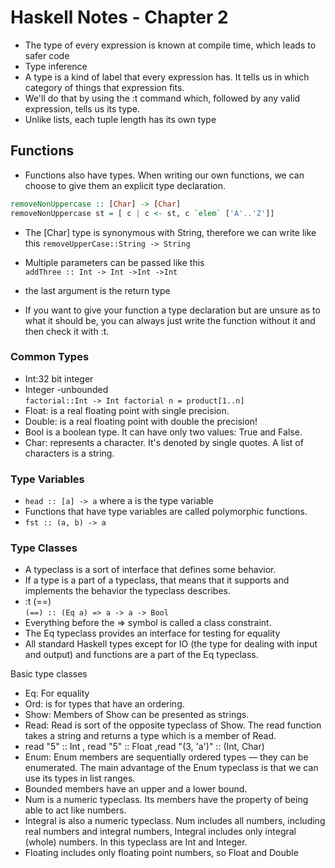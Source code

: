 # Haskell Notes - Chapter 2

- The type of every expression is known at compile time, which leads to safer code
- Type inference
- A type is a kind of label that every expression has. It tells us in which category of things that expression fits.
- We'll do that by using the :t command which, followed by any valid expression, tells us its type.
- Unlike lists, each tuple length has its own type

## Functions

- Functions also have types. When writing our own functions, we can choose to give them an explicit type declaration.

```haskell
removeNonUppercase :: [Char] -> [Char]  
removeNonUppercase st = [ c | c <- st, c `elem` ['A'..'Z']]
```

- The [Char] type is synonymous with String, therefore we can write like this
    `removeUpperCase::String -> String`

- Multiple parameters can be passed like this  
    `addThree :: Int -> Int ->Int ->Int`
- the last argument is the return type

- If you want to give your function a type declaration but are unsure as to what it should be, you can always just write the function without it and then check it with :t.

### Common Types

- Int:32 bit integer
- Integer -unbounded  
    `
    factorial::Int -> Int
    factorial n = product[1..n]
    `
- Float: is a real floating point with single precision.
- Double: is a real floating point with double the precision!
- Bool is a boolean type. It can have only two values: True and False.
- Char: represents a character. It's denoted by single quotes. A list of characters is a string.

### Type Variables

- `head :: [a] -> a` where a is the type variable
- Functions that have type variables are called polymorphic functions.
- `fst :: (a, b) -> a`

### Type Classes

- A typeclass is a sort of interface that defines some behavior.
- If a type is a part of a typeclass, that means that it supports and implements the behavior the typeclass describes. 
- :t (==)  
    `(==) :: (Eq a) => a -> a -> Bool`
- Everything before the => symbol is called a class constraint.
- The Eq typeclass provides an interface for testing for equality
- All standard Haskell types except for IO (the type for dealing with input and output) and functions are a part of the Eq typeclass.

Basic type classes

- Eq: For equality
- Ord: is for types that have an ordering.
- Show: Members of Show can be presented as strings.
- Read: Read is sort of the opposite typeclass of Show. The read function takes a string and returns a type which is a member of Read.
- read "5" :: Int  , read "5" :: Float ,read "(3, 'a')" :: (Int, Char)
- Enum: Enum members are sequentially ordered types — they can be enumerated. The main advantage of the Enum typeclass is that we can use its types in list ranges.
- Bounded members have an upper and a lower bound.
- Num is a numeric typeclass. Its members have the property of being able to act like numbers.
- Integral is also a numeric typeclass. Num includes all numbers, including real numbers and integral numbers, Integral includes only integral (whole) numbers. In this typeclass are Int and Integer.
- Floating includes only floating point numbers, so Float and Double
